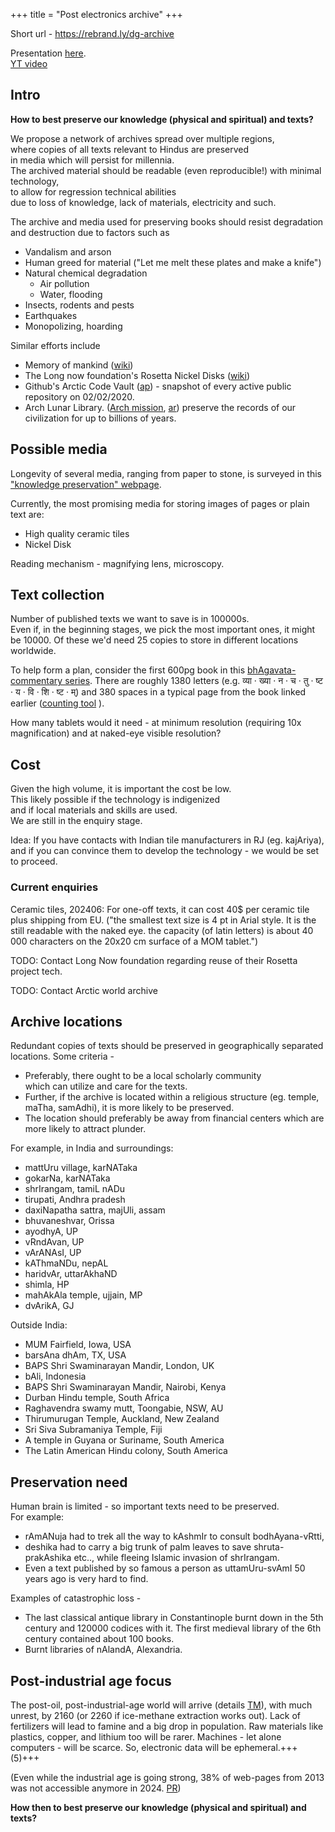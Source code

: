 +++
title = "Post electronics archive"
+++

Short url - https://rebrand.ly/dg-archive

Presentation [here](https://docs.google.com/presentation/d/14v72trudW8XQWV488Ebqe4vILCWrkOlaLZX1R0PXWEE/edit?usp=sharing).  
[YT video](https://youtu.be/RsEq824x6eQ)

## Intro
**How to best preserve our knowledge (physical and spiritual) and texts?**

We propose a network of archives spread over multiple regions,  
where copies of all texts relevant to Hindus are preserved  
in media which will persist for millennia.  
The archived material should be readable (even reproducible!) with minimal technology,  
to allow for regression technical abilities  
due to loss of knowledge, lack of materials, electricity and such.

The archive and media used for preserving books should resist degradation and destruction due to factors such as

- Vandalism and arson
- Human greed for material ("Let me melt these plates and make a knife")
- Natural chemical degradation
  - Air pollution
  - Water, flooding
- Insects, rodents and pests
- Earthquakes
- Monopolizing, hoarding

Similar efforts include 

- Memory of mankind ([wiki](https://en.wikipedia.org/wiki/Memory_of_Mankind))
- The Long now foundation's Rosetta Nickel Disks ([wiki](https://en.wikipedia.org/wiki/Rosetta_Project))
- Github's Arctic Code Vault ([ap](https://archiveprogram.github.com/arctic-vault/)) - snapshot of every active public repository on 02/02/2020.
- Arch Lunar Library. ([Arch mission](https://www.archmission.org/spaceil), [ar](https://archive.org/details/OverviewOfTheLunarLibrary/page/n23/mode/1up)) preserve the records of our civilization for up to billions of years. 

## Possible media
Longevity of several media, ranging from paper to stone, is surveyed in this ["knowledge preservation" webpage](https://vishvasa.github.io/notes/backup/knowledge-preservation).

Currently, the most promising media for storing images of pages or plain text are:

- High quality ceramic tiles
- Nickel Disk

Reading mechanism - magnifying lens, microscopy.

## Text collection
Number of published texts we want to save is in 100000s.  
Even if, in the beginning stages, we pick the most important ones, it might be 10000. Of these we'd need 25 copies to store in different locations worldwide.

To help form a plan, consider the first 600pg book in this [bhAgavata-commentary series](https://archive.org/details/bhagavatam-multi-commentary/Srimad%20Bhagavata%20Mahapuranam%20Skandha%2001/page/258/mode/2up). There are roughly 1380 letters (e.g. व्या · ख्या · न · च · तु · ष्ट · य · वि · शि · ष्ट · म्) and 380 spaces in a typical page from the book linked earlier ([counting tool](https://aksharas.vipran.in) ).

How many tablets would it need - at minimum resolution (requiring 10x magnification) and at naked-eye visible resolution?

## Cost
Given the high volume, it is important the cost be low.  
This likely possible if the technology is indigenized  
and if local materials and skills are used.  
We are still in the enquiry stage.

Idea: If you have contacts with Indian tile manufacturers in RJ (eg. kajAriya), and if you can convince them to develop the technology - we would be set to proceed.

### Current enquiries
Ceramic tiles, 202406: For one-off texts, it can cost 40$ per ceramic tile plus shipping from EU. ("the smallest text size is 4 pt in Arial style. It is the still readable with the naked eye. the capacity  (of latin letters) is about 40 000 characters on the 20x20 cm surface of a MOM tablet.")

TODO: Contact Long Now foundation regarding reuse of their Rosetta project tech.

TODO: Contact Arctic world archive 

## Archive locations
Redundant copies of texts should be preserved in geographically separated locations. Some criteria - 

- Preferably, there ought to be a local scholarly community   
which can utilize and care for the texts.  
- Further, if the archive is located within a religious structure (eg. temple, maTha, samAdhi), it is more likely to be preserved. 
- The location should preferably be away from financial centers which are more likely to attract plunder. 

For example, in India and surroundings:

- mattUru village, karNATaka
- gokarNa, karNATaka
- shrIrangam, tamiL nADu
- tirupati, Andhra pradesh
- daxiNapatha sattra, majUli, assam
- bhuvaneshvar, Orissa
- ayodhyA, UP
- vRndAvan, UP
- vArANAsI, UP
- kAThmaNDu, nepAL
- haridvAr, uttarAkhaND
- shimla, HP
- mahAkAla temple, ujjain, MP
- dvArikA, GJ

Outside India:

- MUM Fairfield, Iowa, USA
- barsAna dhAm, TX, USA
- BAPS Shri Swaminarayan Mandir, London, UK
- bAli, Indonesia
- BAPS Shri Swaminarayan Mandir, Nairobi, Kenya
- Durban Hindu temple, South Africa
- Raghavendra swamy mutt, Toongabie, NSW, AU
- Thirumurugan Temple, Auckland, New Zealand
- Sri Siva Subramaniya Temple, Fiji
- A temple in Guyana or Suriname, South America
- The Latin American Hindu colony, South America

## Preservation need
Human brain is limited - so important texts need to be preserved.  
For example:

- rAmANuja had to trek all the way to kAshmIr to consult bodhAyana-vRtti, 
- deshika had to carry a big trunk of palm leaves to save shruta-prakAshika etc.., while fleeing Islamic invasion of shrIrangam. 
- Even a text published by so famous a person as uttamUru-svAmI 50 years ago is very hard to find.

Examples of catastrophic loss -

- The last classical antique library in Constantinople burnt down in the 5th century and 120000 codices with it. The first medieval library of the 6th century contained about 100 books.
- Burnt libraries of nAlandA, Alexandria.

## Post-industrial age focus
The post-oil, post-industrial-age world will arrive (details [TM](https://escholarship.org/uc/item/9js5291m)), with much unrest, by 2160 (or 2260 if ice-methane extraction works out). Lack of fertilizers will lead to famine and a big drop in population. Raw materials like plastics, copper, and lithium too will be rarer. Machines - let alone computers - will be scarce. So, electronic data will be ephemeral.+++(5)+++

(Even while the industrial age is going strong, 38% of web-pages from 2013 was not accessible anymore in 2024. [PR](pewresearch.org/data-labs/2024/05/17/when-online-content-disappears/))

**How then to best preserve our knowledge (physical and spiritual) and texts?**
